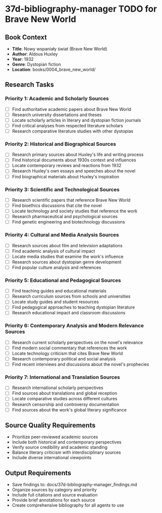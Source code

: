 # 37d-bibliography-manager TODO for Brave New World

## Book Context
- **Title**: Nowy wspaniały świat (Brave New World)
- **Author**: Aldous Huxley
- **Year**: 1932
- **Genre**: Dystopian fiction
- **Location**: books/0004_brave_new_world/

## Research Tasks

### Priority 1: Academic and Scholarly Sources
- [ ] Find authoritative academic papers about Brave New World
- [ ] Research university dissertations and theses
- [ ] Locate scholarly articles in literary and dystopian fiction journals
- [ ] Find critical analyses from respected literature scholars
- [ ] Research comparative literature studies with other dystopias

### Priority 2: Historical and Biographical Sources
- [ ] Research primary sources about Huxley's life and writing process
- [ ] Find historical documents about 1930s context and influences
- [ ] Locate contemporary reviews and reactions from 1932
- [ ] Research Huxley's own essays and speeches about the novel
- [ ] Find biographical materials about Huxley's inspiration

### Priority 3: Scientific and Technological Sources
- [ ] Research scientific papers that reference Brave New World
- [ ] Find bioethics discussions that cite the novel
- [ ] Locate technology and society studies that reference the work
- [ ] Research pharmaceutical and psychological sources
- [ ] Find genetic engineering and biotechnology discussions

### Priority 4: Cultural and Media Analysis Sources
- [ ] Research sources about film and television adaptations
- [ ] Find academic analysis of cultural impact
- [ ] Locate media studies that examine the work's influence
- [ ] Research sources about dystopian genre development
- [ ] Find popular culture analysis and references

### Priority 5: Educational and Pedagogical Sources
- [ ] Find teaching guides and educational materials
- [ ] Research curriculum sources from schools and universities
- [ ] Locate study guides and student resources
- [ ] Find pedagogical approaches to teaching dystopian literature
- [ ] Research educational impact and classroom discussions

### Priority 6: Contemporary Analysis and Modern Relevance Sources
- [ ] Research current scholarly perspectives on the novel's relevance
- [ ] Find modern social commentary that references the work
- [ ] Locate technology criticism that cites Brave New World
- [ ] Research contemporary political and social analysis
- [ ] Find recent interviews and discussions about the novel's prophecies

### Priority 7: International and Translation Sources
- [ ] Research international scholarly perspectives
- [ ] Find sources about translations and global reception
- [ ] Locate comparative studies across different cultures
- [ ] Research censorship and controversy documentation
- [ ] Find sources about the work's global literary significance

## Source Quality Requirements
- Prioritize peer-reviewed academic sources
- Include both historical and contemporary perspectives
- Verify source credibility and academic standing
- Balance literary criticism with interdisciplinary sources
- Include diverse international viewpoints

## Output Requirements
- Save findings to: docs/37d-bibliography-manager_findings.md
- Organize sources by category and priority
- Include full citations and source evaluation
- Provide brief annotations for each source
- Create comprehensive bibliography for all agents to use
